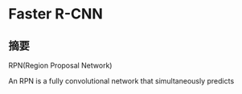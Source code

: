# Faster R-CNN

## 摘要

RPN(Region Proposal Network)

An RPN is a fully convolutional network that simultaneously predicts 

